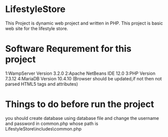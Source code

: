# LifestyleStore
This Project is dynamic web project and written in PHP. This project is basic web site for the lifestyle store.

# Software Requrement for this project
1:WampServer Version 3.2.0 2:Apache NetBeans IDE 12.0 3:PHP Version 7.3.12 4:MariaDB Version 10.4.10 (Browser should be updated,if not then not parsed HTML5 tags and attributes)

# Things to do before run the project
you should create database using database file and change the username and password in common.php whose path is LifestyleStore\includes\common.php
